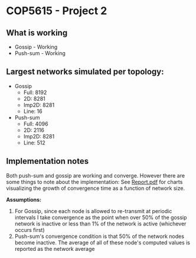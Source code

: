 # COP5615 - Project 2

## What is working
* Gossip - Working
* Push-sum - Working

## Largest networks simulated per topology:
* Gossip
  - Full: 8192
  - 2D: 8281
  - Imp2D: 8281
  - Line: 16
* Push-sum
  - Full: 4096
  - 2D: 2116
  - Imp2D: 8281
  - Line: 512

## Implementation notes
Both push-sum and gossip are working and converge. However there are some things to note about the implementation: See [Report.pdf](./report.pdf) for charts visualizing the growth of convergence time as a function of network size.

**Assumptions:**
1. For Gossip, since each node is allowed to re-transmit at periodic intervals I take convergence as the point when over 50% of the gossip network is inactive or less than 1% of the network is active (whichever occurs first)
2. Push-sum's convergence condition is that 50% of the network nodes become inactive. The average of all of these node's computed values is reported as the network average

